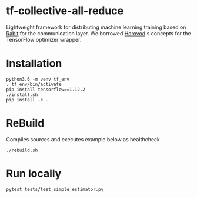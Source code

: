 # tf-collective-all-reduce

Lightweight framework for distributing machine learning training based on [Rabit](https://github.com/dmlc/rabit) for the communication layer. We borrowed [Horovod](https://github.com/horovod/horovod)'s concepts for the TensorFlow optimizer wrapper.

# Installation

```
python3.6 -m venv tf_env
. tf_env/bin/activate
pip install tensorflow==1.12.2
./install.sh
pip install -e .
```


# ReBuild

Compiles sources and executes example below as healthcheck

```
./rebuild.sh

```

# Run locally

```
pytest tests/test_simple_estimator.py
```
